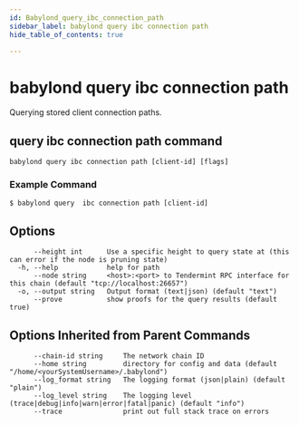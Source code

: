 ```yaml
---
id: Babylond_query_ibc_connection_path
sidebar_label: babylond query ibc connection path
hide_table_of_contents: true

---
```


# babylond query ibc connection path
Querying stored client connection paths.
## query ibc connection path command
```
babylond query ibc connection path [client-id] [flags]
```
### Example Command
```
$ babylond query  ibc connection path [client-id]
```
## Options
```
      --height int      Use a specific height to query state at (this can error if the node is pruning state)
  -h, --help            help for path
      --node string     <host>:<port> to Tendermint RPC interface for this chain (default "tcp://localhost:26657")
  -o, --output string   Output format (text|json) (default "text")
      --prove           show proofs for the query results (default true)
```
## Options Inherited from Parent Commands
```
      --chain-id string     The network chain ID
      --home string         directory for config and data (default "/home/<yourSystemUsername>/.babylond")
      --log_format string   The logging format (json|plain) (default "plain")
      --log_level string    The logging level (trace|debug|info|warn|error|fatal|panic) (default "info")
      --trace               print out full stack trace on errors
```
